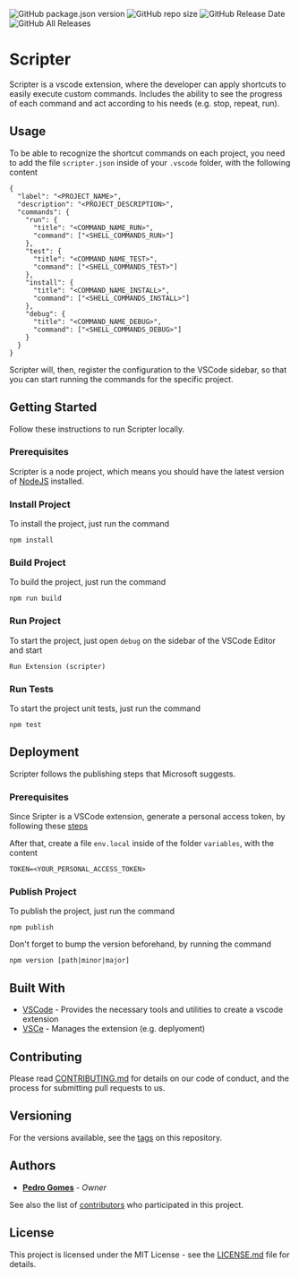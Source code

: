 ![GitHub package.json version](https://img.shields.io/github/package-json/v/pedro-gomes-92/scripter)
![GitHub repo size](https://img.shields.io/github/repo-size/pedro-gomes-92/scripter)
![GitHub Release Date](https://img.shields.io/github/release-date/pedro-gomes-92/scripter)
![GitHub All Releases](https://img.shields.io/github/downloads/pedro-gomes-92/scripter/total)

# Scripter

Scripter is a vscode extension, where the developer can apply shortcuts to easily execute custom commands. Includes the ability to see the progress of each command and act according to his needs (e.g. stop, repeat, run).

## Usage

To be able to recognize the shortcut commands on each project, you need to add the file `scripter.json` inside of your `.vscode` folder, with the following content

```
{
  "label": "<PROJECT_NAME>",
  "description": "<PROJECT_DESCRIPTION>",
  "commands": {
    "run": {
      "title": "<COMMAND_NAME_RUN>",
      "command": ["<SHELL_COMMANDS_RUN>"]
    },
    "test": {
      "title": "<COMMAND_NAME_TEST>",
      "command": ["<SHELL_COMMANDS_TEST>"]
    },
    "install": {
      "title": "<COMMAND_NAME_INSTALL>",
      "command": ["<SHELL_COMMANDS_INSTALL>"]
    },
    "debug": {
      "title": "<COMMAND_NAME_DEBUG>",
      "command": ["<SHELL_COMMANDS_DEBUG>"]
    }
  }
}
```

Scripter will, then, register the configuration to the VSCode sidebar, so that you can start running the commands for the specific project.

## Getting Started

Follow these instructions to run Scripter locally.

### Prerequisites

Scripter is a node project, which means you should have the latest version of [NodeJS](https://nodejs.org/en/download/) installed.

### Install Project

To install the project, just run the command

```
npm install
```

### Build Project

To build the project, just run the command

```
npm run build
```

### Run Project

To start the project, just open `debug` on the sidebar of the VSCode Editor and start

```
Run Extension (scripter)
```

### Run Tests

To start the project unit tests, just run the command

```
npm test
```

## Deployment

Scripter follows the publishing steps that Microsoft suggests.

### Prerequisites

Since Sripter is a VSCode extension, generate a personal access token, by following these [steps](https://code.visualstudio.com/api/working-with-extensions/publishing-extension#get-a-personal-access-token)

After that, create a file `env.local` inside of the folder `variables`, with the content

```
TOKEN=<YOUR_PERSONAL_ACCESS_TOKEN>
```

### Publish Project

To publish the project, just run the command

```
npm publish
```

Don't forget to bump the version beforehand, by running the command

```
npm version [path|minor|major]
```

## Built With

- [VSCode](https://github.com/microsoft/vscode) - Provides the necessary tools and utilities to create a vscode extension
- [VSCe](https://github.com/microsoft/vscode-vsce) - Manages the extension (e.g. deplyoment)

## Contributing

Please read [CONTRIBUTING.md](https://github.com/pedro-gomes-92/scripter/blob/master/CONTRIBUTING.md) for details on our code of conduct, and the process for submitting pull requests to us.

## Versioning

For the versions available, see the [tags](https://github.com/pedro-gomes-92/scripter/tags) on this repository.

## Authors

- **[Pedro Gomes](https://github.com/pedro-gomes-92)** - _Owner_

See also the list of [contributors](https://github.com/pedro-gomes-92/scripter/contributors) who participated in this project.

## License

This project is licensed under the MIT License - see the [LICENSE.md](https://github.com/pedro-gomes-92/scripter/blob/master/LICENSE) file for details.
